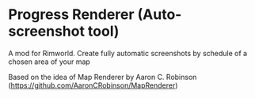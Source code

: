 # Progress Renderer (Auto-screenshot tool)
A mod for Rimworld. Create fully automatic screenshots by schedule of a chosen area of your map

Based on the idea of Map Renderer by Aaron C. Robinson (https://github.com/AaronCRobinson/MapRenderer)
